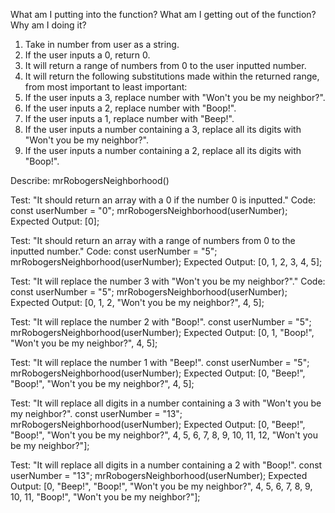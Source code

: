 What am I putting into the function?
What am I getting out of the function?
Why am I doing it?

1. Take in number from user as a string.
2. If the user inputs a 0, return 0.
3. It will return a range of numbers from 0 to the user inputted number.
4. It will return the following substitutions made within the returned range, from most important to least important:
5. If the user inputs a 3, replace number with "Won't you be my neighbor?".
6. If the user inputs a 2, replace number with "Boop!".
7. If the user inputs a 1, replace number with "Beep!".
8. If the user inputs a number containing a 3, replace all its digits with "Won't you be my neighbor?".
9. If the user inputs a number containing a 2, replace all its digits with "Boop!".

Describe: mrRobogersNeighborhood()

Test: "It should return an array with a 0 if the number 0 is inputted."
Code:
const userNumber = "0";
mrRobogersNeighborhood(userNumber);
Expected Output: [0];

Test: "It should return an array with a range of numbers from 0 to the inputted number."
Code:
const userNumber = "5";
mrRobogersNeighborhood(userNumber);
Expected Output: [0, 1, 2, 3, 4, 5];

Test: "It will replace the number 3 with "Won't you be my neighbor?"."
Code:
const userNumber = "5";
mrRobogersNeighborhood(userNumber);
Expected Output: [0, 1, 2, "Won't you be my neighbor?", 4, 5];

Test: "It will replace the number 2 with "Boop!".
const userNumber = "5";
mrRobogersNeighborhood(userNumber);
Expected Output: [0, 1, "Boop!", "Won't you be my neighbor?", 4, 5];

Test: "It will replace the number 1 with "Beep!".
const userNumber = "5";
mrRobogersNeighborhood(userNumber);
Expected Output: [0, "Beep!", "Boop!", "Won't you be my neighbor?", 4, 5];

Test: "It will replace all digits in a number containing a 3 with "Won't you be my neighbor?".
const userNumber = "13";
mrRobogersNeighborhood(userNumber);
Expected Output: [0, "Beep!", "Boop!", "Won't you be my neighbor?", 4, 5, 6, 7, 8, 9, 10, 11, 12, "Won't you be my neighbor?"];

Test: "It will replace all digits in a number containing a 2 with "Boop!".
const userNumber = "13";
mrRobogersNeighborhood(userNumber);
Expected Output: [0, "Beep!", "Boop!", "Won't you be my neighbor?", 4, 5, 6, 7, 8, 9, 10, 11, "Boop!", "Won't you be my neighbor?"];


